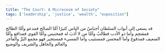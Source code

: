 ```yaml
---
title: "The Court: A Microcosm of Society"
tags: ['leadership', 'justice', 'wealth', "exposition"]
---
```


 قد يسعى إلى أبواب السلطان أجناسٌ من الناس كثيرًا أمَّا الصالح فمدعو وأمَّا الطالح فمقتحِم وأما ذو الأدب فطالبٌ وأمَّا من لا أَدَبَ له فمحتبس وأمَّا القوي فمدافع وأمَّا الضعيف فمدفوع وأما المحسن فمستثيب وأما المسيء فمستجير فهو مجمع البَرِّ والفاجر والعالم والجاهل والشريف والوضيع
